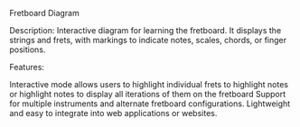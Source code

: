 Fretboard Diagram

Description:
Interactive diagram for learning the fretboard. It displays the strings and frets, with markings to indicate notes, scales, chords, or finger positions.

Features:

Interactive mode allows users to highlight individual frets to highlight notes or highlight notes to display all iterations of them on the fretboard
Support for multiple instruments and alternate fretboard configurations.
Lightweight and easy to integrate into web applications or websites.
